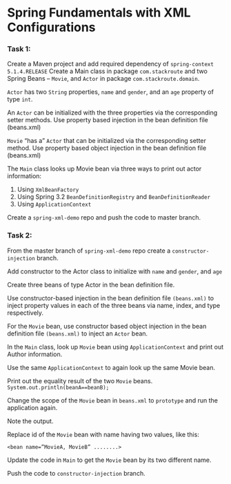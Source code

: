 # Spring Fundamentals with XML Configurations

### Task 1:
Create a Maven project and add required dependency of `spring-context 5.1.4.RELEASE`
Create a Main class in package `com.stackroute` and two Spring Beans – `Movie`, and `Actor` in
package `com.stackroute.domain`.

`Actor` has two `String` properties, `name` and `gender`, and an `age` property of type `int`.

An `Actor` can be initialized with the three properties via the corresponding setter methods. Use
property based injection in the bean definition file (beans.xml)

`Movie` “has a” `Actor` that can be initialized via the corresponding setter method. Use property
based object injection in the bean definition file (beans.xml)

The `Main` class looks up Movie bean via three ways to print out actor information:
1. Using `XmlBeanFactory`
2. Using Spring 3.2 `BeanDefinitionRegistry` and `BeanDefinitionReader`
3. Using `ApplicationContext`

Create a `spring-xml-demo` repo and push the code to master branch.

### Task 2:
From the master branch of `spring-xml-demo` repo create a `constructor-injection`
branch.

Add constructor to the Actor class to initialize with `name` and `gender`, and `age`

Create three beans of type Actor in the bean definition file.

Use constructor-based injection in the bean definition file `(beans.xml)` to inject property values in
each of the three beans via name, index, and type respectively.

For the `Movie` bean, use constructor based object injection in the bean definition file
`(beans.xml)` to inject an `Actor` bean.

In the `Main` class, look up `Movie` bean using `ApplicationContext` and print out Author
information.

Use the same `ApplicationContext` to again look up the same Movie bean.

Print out the equality result of the two `Movie` beans.
`System.out.println(beanA==beanB);`

Change the scope of the `Movie` bean in `beans.xml` to `prototype` and run the application again.

Note the output.

Replace id of the `Movie` bean with name having two values, like this:

`<bean name=”MovieA, MovieB” ........>`

Update the code in `Main` to get the `Movie` bean by its two different name.

Push the code to `constructor-injection` branch.
